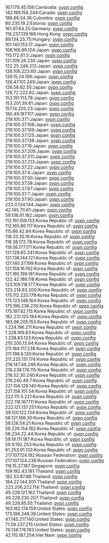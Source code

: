 167.179.45.158:Cambodia: [ovpn config](vpn/167_179_45_158.ovpn)  
142.189.156.244:Canada: [ovpn config](vpn/142_189_156_244.ovpn)  
186.86.34.36:Colombia: [ovpn config](vpn/186_86_34_36.ovpn)  
80.235.19.2:Estonia: [ovpn config](vpn/80_235_19_2.ovpn)  
161.97.64.25:Germany: [ovpn config](vpn/161_97_64_25.ovpn)  
119.237.139.166:Hong Kong: [ovpn config](vpn/119_237_139_166.ovpn)  
89.134.25.75:Hungary: [ovpn config](vpn/89_134_25_75.ovpn)  
101.140.153.17:Japan: [ovpn config](vpn/101_140_153_17.ovpn)  
106.166.99.124:Japan: [ovpn config](vpn/106_166_99_124.ovpn)  
110.172.61.5:Japan: [ovpn config](vpn/110_172_61_5.ovpn)  
121.109.26.230:Japan: [ovpn config](vpn/121_109_26_230.ovpn)  
122.25.248.212:Japan: [ovpn config](vpn/122_25_248_212.ovpn)  
126.106.223.60:Japan: [ovpn config](vpn/126_106_223_60.ovpn)  
126.15.24.199:Japan: [ovpn config](vpn/126_15_24_199.ovpn)  
126.47.101.249:Japan: [ovpn config](vpn/126_47_101_249.ovpn)  
126.58.82.55:Japan: [ovpn config](vpn/126_58_82_55.ovpn)  
126.72.222.62:Japan: [ovpn config](vpn/126_72_222_62.ovpn)  
153.191.113.78:Japan: [ovpn config](vpn/153_191_113_78.ovpn)  
153.201.39.81:Japan: [ovpn config](vpn/153_201_39_81.ovpn)  
157.14.205.23:Japan: [ovpn config](vpn/157_14_205_23.ovpn)  
180.49.187.117:Japan: [ovpn config](vpn/180_49_187_117.ovpn)  
219.100.37.1:Japan: [ovpn config](vpn/219_100_37_1.ovpn)  
219.100.37.108:Japan: [ovpn config](vpn/219_100_37_108.ovpn)  
219.100.37.109:Japan: [ovpn config](vpn/219_100_37_109.ovpn)  
219.100.37.125:Japan: [ovpn config](vpn/219_100_37_125.ovpn)  
219.100.37.138:Japan: [ovpn config](vpn/219_100_37_138.ovpn)  
219.100.37.19:Japan: [ovpn config](vpn/219_100_37_19.ovpn)  
219.100.37.205:Japan: [ovpn config](vpn/219_100_37_205.ovpn)  
219.100.37.211:Japan: [ovpn config](vpn/219_100_37_211.ovpn)  
219.100.37.213:Japan: [ovpn config](vpn/219_100_37_213.ovpn)  
219.100.37.22:Japan: [ovpn config](vpn/219_100_37_22.ovpn)  
219.100.37.4:Japan: [ovpn config](vpn/219_100_37_4.ovpn)  
219.100.37.50:Japan: [ovpn config](vpn/219_100_37_50.ovpn)  
219.100.37.58:Japan: [ovpn config](vpn/219_100_37_58.ovpn)  
219.100.37.67:Japan: [ovpn config](vpn/219_100_37_67.ovpn)  
219.100.37.7:Japan: [ovpn config](vpn/219_100_37_7.ovpn)  
219.100.37.90:Japan: [ovpn config](vpn/219_100_37_90.ovpn)  
222.0.134.144:Japan: [ovpn config](vpn/222_0_134_144.ovpn)  
42.145.70.61:Japan: [ovpn config](vpn/42_145_70_61.ovpn)  
59.136.81.182:Japan: [ovpn config](vpn/59_136_81_182.ovpn)  
112.161.108.153:Korea Republic of: [ovpn config](vpn/112_161_108_153.ovpn)  
112.165.86.117:Korea Republic of: [ovpn config](vpn/112_165_86_117.ovpn)  
115.86.42.84:Korea Republic of: [ovpn config](vpn/115_86_42_84.ovpn)  
118.33.35.16:Korea Republic of: [ovpn config](vpn/118_33_35_16.ovpn)  
118.38.172.78:Korea Republic of: [ovpn config](vpn/118_38_172_78.ovpn)  
119.56.177.171:Korea Republic of: [ovpn config](vpn/119_56_177_171.ovpn)  
121.128.65.241:Korea Republic of: [ovpn config](vpn/121_128_65_241.ovpn)  
121.136.144.121:Korea Republic of: [ovpn config](vpn/121_136_144_121.ovpn)  
121.140.37.199:Korea Republic of: [ovpn config](vpn/121_140_37_199.ovpn)  
121.158.16.192:Korea Republic of: [ovpn config](vpn/121_158_16_192.ovpn)  
121.185.199.181:Korea Republic of: [ovpn config](vpn/121_185_199_181.ovpn)  
122.42.186.118:Korea Republic of: [ovpn config](vpn/122_42_186_118.ovpn)  
123.109.118.177:Korea Republic of: [ovpn config](vpn/123_109_118_177.ovpn)  
123.214.63.200:Korea Republic of: [ovpn config](vpn/123_214_63_200.ovpn)  
175.112.220.179:Korea Republic of: [ovpn config](vpn/175_112_220_179.ovpn)  
175.123.148.164:Korea Republic of: [ovpn config](vpn/175_123_148_164.ovpn)  
175.196.236.230:Korea Republic of: [ovpn config](vpn/175_196_236_230.ovpn)  
175.197.62.115:Korea Republic of: [ovpn config](vpn/175_197_62_115.ovpn)  
182.231.125.184:Korea Republic of: [ovpn config](vpn/182_231_125_184.ovpn)  
183.98.205.153:Korea Republic of: [ovpn config](vpn/183_98_205_153.ovpn)  
1.224.196.211:Korea Republic of: [ovpn config](vpn/1_224_196_211.ovpn)  
1.228.169.63:Korea Republic of: [ovpn config](vpn/1_228_169_63.ovpn)  
1.238.83.123:Korea Republic of: [ovpn config](vpn/1_238_83_123.ovpn)  
210.205.13.94:Korea Republic of: [ovpn config](vpn/210_205_13_94.ovpn)  
211.184.117.238:Korea Republic of: [ovpn config](vpn/211_184_117_238.ovpn)  
211.198.8.120:Korea Republic of: [ovpn config](vpn/211_198_8_120.ovpn)  
211.225.131.174:Korea Republic of: [ovpn config](vpn/211_225_131_174.ovpn)  
218.147.46.246:Korea Republic of: [ovpn config](vpn/218_147_46_246.ovpn)  
218.238.176.115:Korea Republic of: [ovpn config](vpn/218_238_176_115.ovpn)  
218.52.30.240:Korea Republic of: [ovpn config](vpn/218_52_30_240.ovpn)  
219.240.49.7:Korea Republic of: [ovpn config](vpn/219_240_49_7.ovpn)  
221.156.129.140:Korea Republic of: [ovpn config](vpn/221_156_129_140.ovpn)  
221.158.101.54:Korea Republic of: [ovpn config](vpn/221_158_101_54.ovpn)  
222.111.5.221:Korea Republic of: [ovpn config](vpn/222_111_5_221.ovpn)  
222.118.167.111:Korea Republic of: [ovpn config](vpn/222_118_167_111.ovpn)  
222.121.137.251:Korea Republic of: [ovpn config](vpn/222_121_137_251.ovpn)  
39.120.122.134:Korea Republic of: [ovpn config](vpn/39_120_122_134.ovpn)  
58.121.169.30:Korea Republic of: [ovpn config](vpn/58_121_169_30.ovpn)  
58.126.54.21:Korea Republic of: [ovpn config](vpn/58_126_54_21.ovpn)  
58.226.154.162:Korea Republic of: [ovpn config](vpn/58_226_154_162.ovpn)  
58.234.22.44:Korea Republic of: [ovpn config](vpn/58_234_22_44.ovpn)  
59.19.111.187:Korea Republic of: [ovpn config](vpn/59_19_111_187.ovpn)  
59.9.192.253:Korea Republic of: [ovpn config](vpn/59_9_192_253.ovpn)  
61.253.91.133:Korea Republic of: [ovpn config](vpn/61_253_91_133.ovpn)  
217.107.124.192:Russian Federation: [ovpn config](vpn/217_107_124_192.ovpn)  
217.107.124.238:Russian Federation: [ovpn config](vpn/217_107_124_238.ovpn)  
116.15.27.187:Singapore: [ovpn config](vpn/116_15_27_187.ovpn)  
159.192.43.181:Thailand: [ovpn config](vpn/159_192_43_181.ovpn)  
182.53.87.88:Thailand: [ovpn config](vpn/182_53_87_88.ovpn)  
184.22.144.201:Thailand: [ovpn config](vpn/184_22_144_201.ovpn)  
223.206.222.114:Thailand: [ovpn config](vpn/223_206_222_114.ovpn)  
49.228.121.162:Thailand: [ovpn config](vpn/49_228_121_162.ovpn)  
49.228.230.207:Thailand: [ovpn config](vpn/49_228_230_207.ovpn)  
49.228.85.55:Thailand: [ovpn config](vpn/49_228_85_55.ovpn)  
163.182.174.159:United States: [ovpn config](vpn/163_182_174_159.ovpn)  
173.198.248.39:United States: [ovpn config](vpn/173_198_248_39.ovpn)  
47.145.217.140:United States: [ovpn config](vpn/47_145_217_140.ovpn)  
71.59.237.215:United States: [ovpn config](vpn/71_59_237_215.ovpn)  
76.138.176.193:United States: [ovpn config](vpn/76_138_176_193.ovpn)  
42.115.187.254:Viet Nam: [ovpn config](vpn/42_115_187_254.ovpn)  

